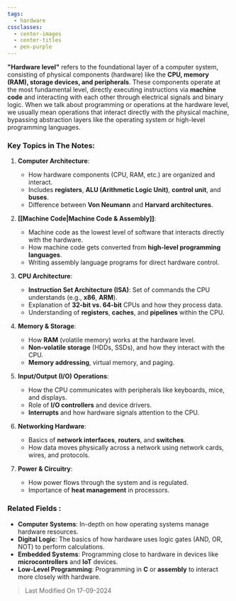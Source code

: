 ```yaml
---
tags:
  - hardware
cssclasses:
  - center-images
  - center-titles
  - pen-purple
---
```


**"Hardware level"** refers to the foundational layer of a computer system, consisting of physical components (hardware) like the **CPU, memory (RAM), storage devices, and peripherals**. These components operate at the most fundamental level, directly executing instructions via **machine code** and interacting with each other through electrical signals and binary logic. When we talk about programming or operations at the hardware level, we usually mean operations that interact directly with the physical machine, bypassing abstraction layers like the operating system or high-level programming languages.

### **Key Topics in The Notes:**

1. **Computer Architecture**:
   - How hardware components (CPU, RAM, etc.) are organized and interact.
   - Includes **registers**, **ALU (Arithmetic Logic Unit)**, **control unit**, and **buses**.
   - Difference between **Von Neumann** and **Harvard architectures**.

2. **[[Machine Code|Machine Code & Assembly]]**:
   - Machine code as the lowest level of software that interacts directly with the hardware.
   - How machine code gets converted from **high-level programming languages**.
   - Writing assembly language programs for direct hardware control.

3. **CPU Architecture**:
   - **Instruction Set Architecture (ISA)**: Set of commands the CPU understands (e.g., **x86**, **ARM**).
   - Explanation of **32-bit vs. 64-bit** CPUs and how they process data.
   - Understanding of **registers**, **caches**, and **pipelines** within the CPU.

4. **Memory & Storage**:
   - How **RAM** (volatile memory) works at the hardware level.
   - **Non-volatile storage** (HDDs, SSDs), and how they interact with the CPU.
   - **Memory addressing**, virtual memory, and paging.

5. **Input/Output (I/O) Operations**:
   - How the CPU communicates with peripherals like keyboards, mice, and displays.
   - Role of **I/O controllers** and device drivers.
   - **Interrupts** and how hardware signals attention to the CPU.

6. **Networking Hardware**:
   - Basics of **network interfaces**, **routers**, and **switches**.
   - How data moves physically across a network using network cards, wires, and protocols.

7. **Power & Circuitry**:
   - How power flows through the system and is regulated.
   - Importance of **heat management** in processors.
   
### **Related Fields** :

- **Computer Systems**: In-depth on how operating systems manage hardware resources.
- **Digital Logic**: The basics of how hardware uses logic gates (AND, OR, NOT) to perform calculations.
- **Embedded Systems**: Programming close to hardware in devices like **microcontrollers** and **IoT** devices.
- **Low-Level Programming**: Programming in **C** or **assembly** to interact more closely with hardware.

>Last Modified On 17-09-2024
